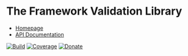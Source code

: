 # The Framework Validation Library

- [Homepage](https://the-framework.gitlab.io/libraries/validation.html)
- [API Documentation](https://the-framework.gitlab.io/libraries/validation/docs/)

[![Build](https://gitlab.com/the-framework/libraries/validation/badges/master/pipeline.svg)](https://gitlab.com/the-framework/libraries/validation/-/jobs)
[![Coverage](https://gitlab.com/the-framework/libraries/validation/badges/master/coverage.svg?job=test:php)](https://the-framework.gitlab.io/libraries/validation/coverage/)
[![Donate](https://img.shields.io/badge/Donate-PayPal-blue.svg)](https://www.paypal.com/cgi-bin/webscr?cmd=_s-xclick&hosted_button_id=NGBNW5PY4VSJ4)
